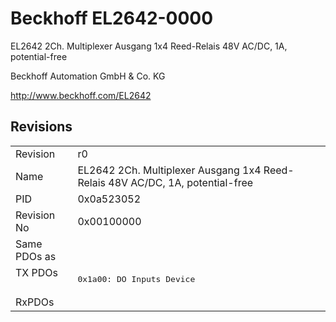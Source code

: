 # Beckhoff EL2642-0000

EL2642 2Ch. Multiplexer Ausgang 1x4 Reed-Relais 48V AC/DC, 1A, potential-free

Beckhoff Automation GmbH & Co. KG

http://www.beckhoff.com/EL2642

## Revisions
<table>
<tr >
<td>Revision</td>
<td>r0</td>
</tr>
<tr >
<td>Name</td>
<td>EL2642 2Ch. Multiplexer Ausgang 1x4 Reed-Relais 48V AC/DC, 1A, potential-free</td>
</tr>
<tr >
<td>PID</td>
<td>0x0a523052</td>
</tr>
<tr >
<td>Revision No</td>
<td>0x00100000</td>
</tr>
<tr >
<td>Same PDOs as</td>
<td></td>
</tr>
<tr class="txpdo pdosection">
<td rowspan=1 valign=top>TX PDOs</td>
<td><pre>0x1a00: DO Inputs Device</pre></td>
<td></td>
</tr>
<tr >
<td>RxPDOs</td>
<td></td>
</tr>
</table>

